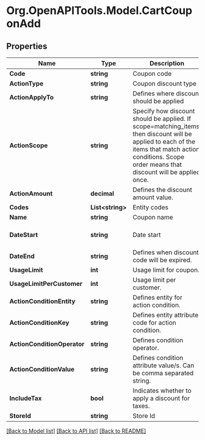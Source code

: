 # Org.OpenAPITools.Model.CartCouponAdd

## Properties

Name | Type | Description | Notes
------------ | ------------- | ------------- | -------------
**Code** | **string** | Coupon code | 
**ActionType** | **string** | Coupon discount type | 
**ActionApplyTo** | **string** | Defines where discount should be applied | 
**ActionScope** | **string** | Specify how discount should be applied. If scope&#x3D;matching_items, then discount will be applied to each of the items that match action conditions. Scope order means that discount will be applied once. | 
**ActionAmount** | **decimal** | Defines the discount amount value. | 
**Codes** | **List&lt;string&gt;** | Entity codes | [optional] 
**Name** | **string** | Coupon name | [optional] 
**DateStart** | **string** | Date start | [optional] [default to "now"]
**DateEnd** | **string** | Defines when discount code will be expired. | [optional] 
**UsageLimit** | **int** | Usage limit for coupon. | [optional] 
**UsageLimitPerCustomer** | **int** | Usage limit per customer. | [optional] 
**ActionConditionEntity** | **string** | Defines entity for action condition. | [optional] 
**ActionConditionKey** | **string** | Defines entity attribute code for action condition. | [optional] 
**ActionConditionOperator** | **string** | Defines condition operator. | [optional] 
**ActionConditionValue** | **string** | Defines condition attribute value/s. Can be comma separated string. | [optional] 
**IncludeTax** | **bool** | Indicates whether to apply a discount for taxes. | [optional] [default to false]
**StoreId** | **string** | Store Id | [optional] 

[[Back to Model list]](../README.md#documentation-for-models) [[Back to API list]](../README.md#documentation-for-api-endpoints) [[Back to README]](../README.md)

